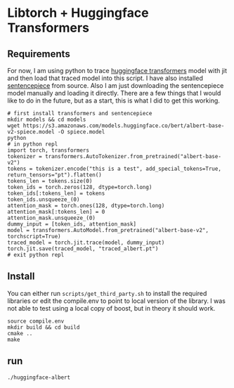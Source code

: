 # Libtorch + Huggingface Transformers

## Requirements

For now, I am using python to trace [huggingface transformers](https://github.com/huggingface/transformers) model with jit and then load that traced model into this script.  I have also installed [sentencepiece](https://github.com/google/sentencepiece) from source.  Also I am just downloading the sentencepiece model manually and loading it directly.  There are a few things that I would like to do in the future, but as a start, this is what I did to get this working.

```
# first install transformers and sentencepiece
mkdir models && cd models
wget https://s3.amazonaws.com/models.huggingface.co/bert/albert-base-v2-spiece.model -O spiece.model
python
# in python repl
import torch, transformers
tokenizer = transformers.AutoTokenizer.from_pretrained("albert-base-v2")
tokens = tokenizer.encode("this is a test", add_special_tokens=True, return_tensors="pt").flatten()
tokens_len = tokens.size(0)
token_ids = torch.zeros(128, dtype=torch.long)
token_ids[:tokens_len] = tokens
token_ids.unsqueeze_(0)
attention_mask = torch.ones(128, dtype=torch.long)
attention_mask[:tokens_len] = 0
attention_mask.unsqueeze_(0)
dummy_input = [token_ids, attention_mask]
model = transformers.AutoModel.from_pretrained("albert-base-v2", torchscript=True)
traced_model = torch.jit.trace(model, dummy_input)
torch.jit.save(traced_model, "traced_albert.pt")
# exit python repl
```

## Install

You can either run `scripts/get_third_party.sh` to install the required libraries or edit the compile.env to point to local version of the library.  I was not able to test using a local copy of boost, but in theory it should work.

```
source compile.env
mkdir build && cd build
cmake ..
make
```

## run
```
./huggingface-albert
```
